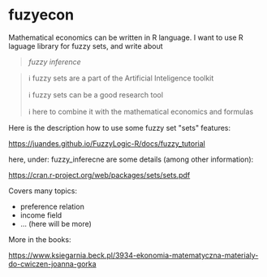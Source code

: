 # fuzyecon
Mathematical economics can be written in R language.
I want to use R laguage library for fuzzy sets, and write about

> *fuzzy inference*

> ℹ️ fuzzy sets are a part of the Artificial Inteligence toolkit
> 
> ℹ️ fuzzy sets can be a good research tool
> 
> ℹ️ here to combine it with the mathematical economics and formulas

Here is the description how to use some fuzzy set "sets" features:

https://juandes.github.io/FuzzyLogic-R/docs/fuzzy_tutorial

here, under: fuzzy_inferecne are some details (among other information):

https://cran.r-project.org/web/packages/sets/sets.pdf

Covers many topics:

* preference relation
* income field
* ... (here will be more)

More in the books: 

https://www.ksiegarnia.beck.pl/3934-ekonomia-matematyczna-materialy-do-cwiczen-joanna-gorka
